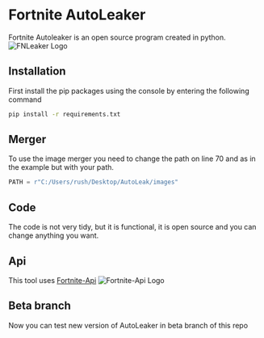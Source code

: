 # Fortnite AutoLeaker

Fortnite Autoleaker is an open source program created in python.
![FNLeaker Logo](https://cdn.discordapp.com/attachments/706784048034349056/832252005795627028/fotnite_leaker.png)

## Installation

First install the pip packages using the console by entering the following command

```bash
pip install -r requirements.txt
```

## Merger
To use the image merger you need to change the path on line 70 and as in the example but with your path.

```python
PATH = r"C:/Users/rush/Desktop/AutoLeak/images"
```

## Code
The code is not very tidy, but it is functional, it is open source and you can change anything you want.


## Api
This tool uses [Fortnite-Api](https://fortnite-api.com)
![Fortnite-Api Logo](https://fortnite-api.com/assets/img/logo_transparent.png?v=2022_3)


## Beta branch

Now you can test new version of AutoLeaker in beta branch of this repo

